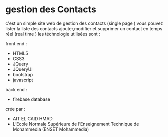 # gestion des Contacts
c'est un simple site web de gestion des contacts (single page )
vous pouvez lister la liste des contacts ajouter,modifier et supprimer un contact
en temps réel (real time )
les téchnologie utilisées sont :

front end :

- HTML5
- CSS3
- JQuery
- JQueryUI
- bootstrap
- javascript


back end :
- firebase database 

crée par :
- AIT EL CAID HMAD 
- L’Ecole Normale Supérieure de l’Enseignement Technique de Mohammedia (ENSET Mohammedia)
